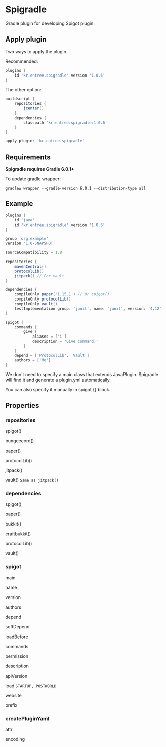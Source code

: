 # Spigradle

Gradle plugin for developing Spigot plugin.

## Apply plugin

Two ways to apply the plugin.

Recommended:

```groovy
plugins {
    id 'kr.entree.spigradle' version '1.0.6'
}
```

The other option:

```groovy
buildscript {
    repositories {
        jcenter()
    }
    dependencies {
        classpath 'kr.entree:spigradle:1.0.6'
    }
}

apply plugin: 'kr.entree.spigradle'
```

## Requirements

**Spigradle requires Gradle 6.0.1+**

To update gradle wrapper:

```
gradlew wrapper --gradle-version 6.0.1 --distribution-type all
```

## Example

```groovy
plugins {
    id 'java'
    id 'kr.entree.spigradle' version '1.0.6'
}

group 'org.example'
version '1.0-SNAPSHOT'

sourceCompatibility = 1.8

repositories {
    mavenCentral()
    protocolLib()
    jitpack() // For vault
}

dependencies {
    compileOnly paper('1.15.1') // Or spigot()
    compileOnly protocolLib()
    compileOnly vault()
    testImplementation group: 'junit', name: 'junit', version: '4.12'
}

spigot {
    commands {
        give {
            aliases = ['i']
            description = 'Give command.'
        }
    }
    depend = ['ProtocolLib', 'Vault']
    authors = ['Me']
}
```

We don't need to specify a main class that extends JavaPlugin. Spigradle will find it and generate a plugin.yml automatically.

You can also specify it manually in spigot {} block.

## Properties

### repositories

spigot()

bungeecord()

paper()

protocolLib()

jitpack()

vault() `Same as jitpack()`

### dependencies

spigot()

paper()

bukkit()

craftbukkit()

protocolLib()

vault()

### spigot

main

name

version

authors

depend

softDepend

loadBefore

commands

permission

description

apiVersion

load `STARTUP, POSTWORLD`

website

prefix

### createPluginYaml

attr

encoding
